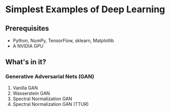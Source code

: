 # Simplest Examples of Deep Learning

## Prerequisites
- Python, NumPy, TensorFlow, sklearn, Matplotlib
- A NVIDIA GPU

## What's in it?

### Generative Adversarial Nets (GAN)
1. Vanilla GAN
2. Wasserstein GAN
3. Spectral Normalization GAN
4. Spectral Normalization GAN (TTUR)
